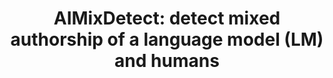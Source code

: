 ---
citation: "@article{Kashtan2024Information,\n  author = {Kashtan, Idan and Kipnis,
  Alon},\n  journal = {Harvard Data Science Review},\n  number = {Special Issue 5},\n
  \ year = {2024},\n  month = {aug 15},\n  note = {https://hdsr.mitpress.mit.edu/pub/f90vid3h},\n
  \ publisher = {The MIT Press},\n  title = {\n    {An} {Information}-{Theoretic}\n
  \   {Approach} for {Detecting} {Edits} in {AI}-{Generated} {Text} },\n  volume =
  { },\n}"
contributors:
- Alon Kipnis
- Idan Kashtan
description: This replication package is designed to guide you through the process
  of replicating the results presented in our paper. The data used in this research
  was generated using GPT-3.5-turbo (ChatGPT) and is organized into five distinct
  datasets, which are located in the dataset folder. To facilitate the reading and
  parsing of these datasets, a script named parse_article.py is provided.
last_edit: Fri, 30 Aug 2024 09:24:59 GMT
location: https://github.com/idankash/AIMixDetect
maintained_by: idankashtan11@gmail.com
slug: ai_mix_detect
title: 'AIMixDetect: detect mixed authorship of a language model (LM) and humans'
uuid: 3434d838-d220-420a-a23e-ced7492528d3
---